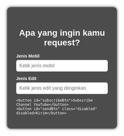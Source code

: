 
<html lang="id">
<head>
  <meta charset="UTF-8" />
  <meta name="viewport" content="width=device-width, initial-scale=1" />
  <title>Request Video Mobil - New Creativity</title>
  <style>
    body, html {
      margin: 0; padding: 0; height: 100%;
      font-family: Arial, sans-serif;
      background: url('https://images.unsplash.com/photo-1503376780353-7e6692767b70?auto=format&fit=crop&w=1350&q=80') no-repeat center center fixed;
      background-size: cover;
      color: white;
      display: flex;
      flex-direction: column;
      justify-content: center;
      align-items: center;
      min-height: 100vh;
    }
    .container {
      background: rgba(0, 0, 0, 0.7);
      padding: 30px;
      border-radius: 12px;
      max-width: 400px;
      width: 90%;
      box-sizing: border-box;
      box-shadow: 0 0 10px rgba(0,0,0,0.8);
    }
    h1 {
      text-align: center;
      margin-bottom: 20px;
      font-weight: 700;
    }
    label {
      display: block;
      margin: 15px 0 5px 0;
      font-weight: 600;
    }
    input[type="text"] {
      width: 100%;
      padding: 10px;
      font-size: 1rem;
      border-radius: 6px;
      border: none;
      box-sizing: border-box;
    }
    button {
      margin-top: 20px;
      padding: 12px;
      width: 100%;
      border: none;
      border-radius: 25px;
      font-weight: 700;
      font-size: 1rem;
      cursor: pointer;
      transition: background-color 0.3s ease;
    }
    button:disabled {
      background-color: #777;
      cursor: not-allowed;
      color: #ccc;
    }
    #subscribeBtn {
      background-color: #cc0000;
      color: white;
    }
    #subscribeBtn:disabled {
      background-color: #555;
    }
    #sendBtn.enabled {
      background-color: #00c853;
      color: white;
    }
    #sendBtn.disabled {
      background-color: #777;
      color: #ccc;
      cursor: not-allowed;
    }
    footer {
      margin-top: 20px;
      font-style: italic;
      text-align: center;
      user-select: none;
    }
  </style>
</head>
<body>

  <div class="container">
    <h1>Apa yang ingin kamu request?</h1>
    <label for="carInput">Jenis Mobil</label>
    <input type="text" id="carInput" placeholder="Ketik jenis mobil" autocomplete="off" />
    <label for="editInput">Jenis Edit</label>
    <input type="text" id="editInput" placeholder="Ketik jenis edit yang diinginkan" autocomplete="off" />

    <button id="subscribeBtn">Subscribe Channel YouTube</button>
    <button id="sendBtn" class="disabled" disabled>Kirim</button>
  </div>

  <footer>by new creativity</footer>

  <script type="text/javascript" src="https://cdn.jsdelivr.net/npm/@emailjs/browser@4/dist/email.min.js"></script>
  <script type="text/javascript">
    (function(){
      emailjs.init({
        publicKey: "Q5lQIJmB1pkdeat79" // Ganti dengan publicKey EmailJS Anda
      });
    })();
  </script>

  <script>
    const carInput = document.getElementById('carInput');
    const editInput = document.getElementById('editInput');
    const subscribeBtn = document.getElementById('subscribeBtn');
    const sendBtn = document.getElementById('sendBtn');

    const ytChannelUrl = "https://www.youtube.com/channel/UCRx9x0B52oPDvgtsGfP2SWA";

    function inputsNotEmpty() {
      return carInput.value.trim() !== '' && editInput.value.trim() !== '';
    }

    sendBtn.disabled = true;
    sendBtn.classList.add('disabled');

    subscribeBtn.addEventListener('click', () => {
      window.open(ytChannelUrl, '_blank');
      subscribeBtn.disabled = true;
      subscribeBtn.textContent = 'Subscribed!';
      subscribeBtn.style.backgroundColor = '#4caf50';

      if (inputsNotEmpty()) {
        sendBtn.disabled = false;
        sendBtn.classList.remove('disabled');
        sendBtn.classList.add('enabled');
      }
    });

    carInput.addEventListener('input', () => {
      if (subscribeBtn.disabled && inputsNotEmpty()) {
        sendBtn.disabled = false;
        sendBtn.classList.remove('disabled');
        sendBtn.classList.add('enabled');
      } else {
        sendBtn.disabled = true;
        sendBtn.classList.remove('enabled');
        sendBtn.classList.add('disabled');
      }
    });

    editInput.addEventListener('input', () => {
      if (subscribeBtn.disabled && inputsNotEmpty()) {
        sendBtn.disabled = false;
        sendBtn.classList.remove('disabled');
        sendBtn.classList.add('enabled');
      } else {
        sendBtn.disabled = true;
        sendBtn.classList.remove('enabled');
        sendBtn.classList.add('disabled');
      }
    });

    sendBtn.addEventListener('click', () => {
      if (!inputsNotEmpty()) {
        alert("Mohon isi semua kolom terlebih dahulu.");
        return;
      }
      sendBtn.disabled = true;
      sendBtn.textContent = "Mengirim...";

      emailjs.send('newanda', 'template_request', {
        car: carInput.value.trim(),
        edit: editInput.value.trim()
      })
      .then(() => {
        alert("Request Anda berhasil dikirim. Terima kasih sudah subscribe dan mengirim request!");
        carInput.value = '';
        editInput.value = '';
        sendBtn.textContent = "Kirim";
        sendBtn.disabled = true;
        sendBtn.classList.remove('enabled');
        sendBtn.classList.add('disabled');
        subscribeBtn.disabled = false;
        subscribeBtn.textContent = "Subscribe Channel YouTube";
        subscribeBtn.style.backgroundColor = "#cc0000";
      }, (error) => {
        alert("Gagal mengirim: " + JSON.stringify(error));
        sendBtn.textContent = "Kirim";
        sendBtn.disabled = false;
      });
    });
  </script>

</body>
</html>

